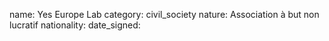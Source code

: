name: Yes Europe Lab
category: civil_society
nature:  Association à but non lucratif
nationality: 
date_signed:
    